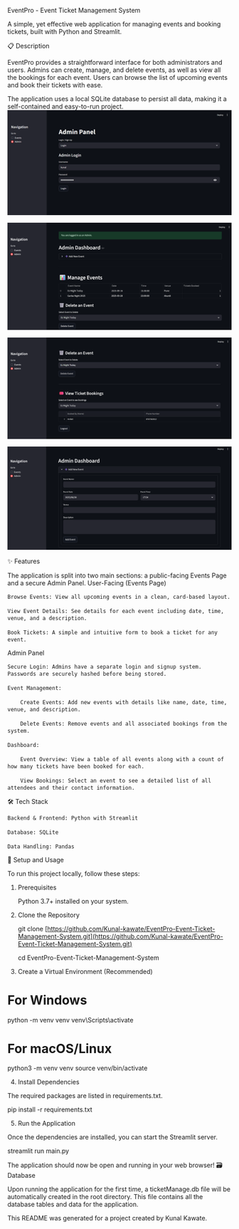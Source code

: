 EventPro - Event Ticket Management System

A simple, yet effective web application for managing events and booking tickets, built with Python and Streamlit.

📋 Description

EventPro provides a straightforward interface for both administrators and users. Admins can create, manage, and delete events, as well as view all the bookings for each event. Users can browse the list of upcoming events and book their tickets with ease.

The application uses a local SQLite database to persist all data, making it a self-contained and easy-to-run project.
![Application View](images/1.png)

![Application View](images/2.png)

![Application View](images/3.png)

![Application View](images/4.png)

✨ Features

The application is split into two main sections: a public-facing Events Page and a secure Admin Panel.
User-Facing (Events Page)

    Browse Events: View all upcoming events in a clean, card-based layout.

    View Event Details: See details for each event including date, time, venue, and a description.

    Book Tickets: A simple and intuitive form to book a ticket for any event.

Admin Panel

    Secure Login: Admins have a separate login and signup system. Passwords are securely hashed before being stored.

    Event Management:

        Create Events: Add new events with details like name, date, time, venue, and description.

        Delete Events: Remove events and all associated bookings from the system.

    Dashboard:

        Event Overview: View a table of all events along with a count of how many tickets have been booked for each.

        View Bookings: Select an event to see a detailed list of all attendees and their contact information.

🛠️ Tech Stack

    Backend & Frontend: Python with Streamlit

    Database: SQLite

    Data Handling: Pandas

🚀 Setup and Usage

To run this project locally, follow these steps:
1. Prerequisites

    Python 3.7+ installed on your system.

2. Clone the Repository

    git clone [https://github.com/Kunal-kawate/EventPro-Event-Ticket-Management-System.git](https://github.com/Kunal-kawate/EventPro-Event-Ticket-Management-System.git)
   
    cd EventPro-Event-Ticket-Management-System



4. Create a Virtual Environment (Recommended)

# For Windows
python -m venv venv
venv\Scripts\activate

# For macOS/Linux
python3 -m venv venv
source venv/bin/activate

4. Install Dependencies

The required packages are listed in requirements.txt.

pip install -r requirements.txt

5. Run the Application

Once the dependencies are installed, you can start the Streamlit server.

streamlit run main.py

The application should now be open and running in your web browser!
🗃️ Database

Upon running the application for the first time, a ticketManage.db file will be automatically created in the root directory. This file contains all the database tables and data for the application.

This README was generated for a project created by Kunal Kawate.
